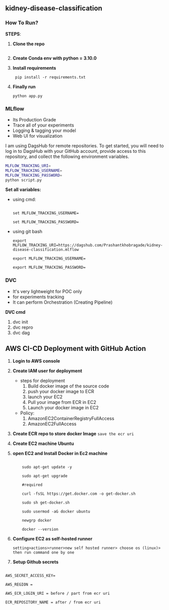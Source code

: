 ## kidney-disease-classification


### How To Run?

**STEPS**:

  1. **Clone the repo**
     ```bash
     ```
  2. **Create Conda env with python = 3.10.0**

  3. **Install requirements**
     
     ``` pip install -r requirements.txt```
     
  5. **Finally run**
     
     ``` python app.py ```

### MLflow

  * Its Production Grade
  * Trace all of your experiments
  * Logging & tagging your model
  * Web UI for visualization


I am using DagsHub for remote repositories. To get started, you will need to log in to DagsHub with your GitHub account, provide access to this repository, and collect the following environment variables.

```bash
MLFLOW_TRACKING_URI=
MLFLOW_TRACKING_USERNAME=
MLFLOW_TRACKING_PASSWORD=
python script.py

```

**Set all variables:**
  - using cmd:
    
    ```set MLFLOW_TRACKING_URI=https://dagshub.com/Prashantkhobragade/kidney-disease-classification.mlflow

    set MLFLOW_TRACKING_USERNAME=

    set MLFLOW_TRACKING_PASSWORD=
    ```

 - using git bash

    ```
    export MLFLOW_TRACKING_URI=https://dagshub.com/Prashantkhobragade/kidney-disease-classification.mlflow

    export MLFLOW_TRACKING_USERNAME=

    export MLFLOW_TRACKING_PASSWORD=
    
    ```

### DVC

  - It's very lightweight for POC only
  - for experiments tracking
  - It can perform Orchestration (Creating Pipeline)

 **DVC cmd**
  1. dvc init
  2. dvc repro
  3. dvc dag

## AWS CI-CD Deployment with GitHub Action

  1. **Login to AWS console**
  2. **Create IAM user for deployment**
       - steps for deployment
           1. Build docker image of the source code
           2. push your docker image to ECR
           3. launch your EC2
           4. Pull your image from ECR in EC2
           5. Launch your docker image in EC2
        - Policy:
            1. AmazonEC2ContainerRegistryFullAccess
            2. AmazonEC2FullAccess
  3. **Create ECR repo to store docker Image**
     ``` save the ecr uri ```

  4. **Create EC2 machine Ubuntu**
  5. **open EC2 and Install Docker in Ec2 machine**
      ```#optinal

          sudo apt-get update -y

          sudo apt-get upgrade

          #required

          curl -fsSL https://get.docker.com -o get-docker.sh

          sudo sh get-docker.sh

          sudo usermod -aG docker ubuntu

          newgrp docker

          docker --version
      ```
  6. **Configure EC2 as self-hosted runner**
       ```
       setting>actions>runner>new self hosted runner> choose os (linux)> then run command one by one
       ```
   7. **Setup Github secrets**
```AWS_ACCESS_KEY_ID=

AWS_SECRET_ACCESS_KEY=

AWS_REGION =

AWS_ECR_LOGIN_URI = before / part from ecr uri

ECR_REPOSITORY_NAME = after / from ecr uri
```
